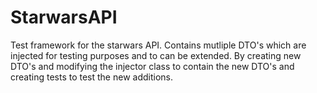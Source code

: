 # StarwarsAPI
Test framework for the starwars API. Contains mutliple DTO's which are injected for testing purposes and to can be extended. By creating new DTO's and modifying the injector class to contain the new DTO's and creating tests to test the new additions.
